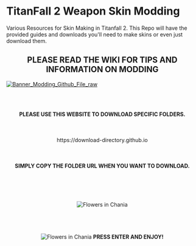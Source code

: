 # TitanFall 2 Weapon Skin Modding
Various Resources for Skin Making in Titanfall 2.
This Repo will have the provided guides and downloads you'll need to make skins or even just download them.
<br>
 <h2 align="center" >PLEASE READ THE WIKI FOR TIPS AND INFORMATION ON MODDING</h2>

[![Banner_Modding_Github_File_raw](https://user-images.githubusercontent.com/23240514/167009287-b7ca6a1d-bc92-417d-baf1-e1a30c05a98a.png)](https://titanfall-skin-group.gitbook.io/titanfall-2-skin-creation)

<br>
<br>
<p align="center" >
 <strong>PLEASE USE THIS WEBSITE TO DOWNLOAD SPECIFIC FOLDERS.</strong><br><br><br><br>https://download-directory.github.io <br><br><br><br>
 <strong>SIMPLY COPY THE FOLDER URL WHEN YOU WANT TO DOWNLOAD. </strong><br><br><br><br><br>
<br>

<img src="https://user-images.githubusercontent.com/23240514/151678542-c5f65e38-01e3-4d17-b066-79ad5897a90e.png" alt="Flowers in Chania">
 <br><br><br><br><br>

<img src="https://user-images.githubusercontent.com/23240514/167010823-5dac34f5-09f8-4f91-b693-a98eb1273815.png" alt="Flowers in Chania">
<strong>PRESS ENTER AND ENJOY!</strong>
</p>
